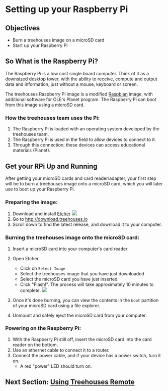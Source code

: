 # Setting up your Raspberry Pi

## Objectives

* Burn a treehouses image on a microSD card
* Start up your Raspberry Pi

## So What is the Raspberry Pi?
The Raspberry Pi is a low cost single board computer.  Think of it as a downsized desktop tower, with the ability to receive, compute and output data and information, just without a mouse, keyboard or screen.

The treehouses Raspberry Pi image is a modified [Raspbian](https://en.wikipedia.org/wiki/Raspbian) image, with additional software for OLE's Planet program.  The Raspberry Pi can boot from this image using a microSD card.

### How the treehouses team uses the Pi:  
1. The Raspberry Pi is loaded with an operating system developed by the treehouses team.
2. The Raspberry Pi is used in the field to allow devices to connect to it. 
3. Through this connection, these devices can access educational materials (Planet).

## Get your RPi Up and Running
After getting your microSD cards and card reader/adapter, your first step will be to burn a treehouses image onto a microSD card, which you will later use to boot up your Raspberry Pi.

### Preparing the image:
1. Download and install [Etcher](https://etcher.io)
![](images/etcher.jpg)
1. Go to http://download.treehouses.io
1. Scroll down to find the latest release, and download it to your computer.


### Burning the treehouses image onto the microSD card:
1. Insert a microSD card into your computer's card reader
1. Open Etcher
    * Click on `Select Image`
    * Select the treehouses image that you have just downloaded
    * Select the microSD card you have just inserted 
    * Click "Flash!".  The process will take approximately 10 minutes to complete.
![](images/etcher1.jpg)

1. Once it's done burning, you can view the contents in the `boot` partition of your microSD card using a file explorer.
1. Unmount and safely eject the microSD card from your computer. 

### Powering on the Raspberry Pi:
1. With the Raspberry Pi still off, insert the microSD card into the card reader on the bottom. 
1. Use an ethernet cable to connect it to a router.
1. Connect the power cable, and if your device has a power switch, turn it on.
    * A red "power" LED should turn on.

## Next Section: [Using Treehouses Remote](treehouses-remote.md)
